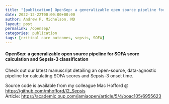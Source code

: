 ```yaml
---
title: "[publication] OpenSep: a generalizable open source pipeline for SOFA score calculation and Sepsis-3 classification"
date: 2022-12-22T00:00:00+00:00
author: Andrew P. Michelson, MD
layout: post
permalink: /opensep/
categories: publication
tags: [critical care outcomes, sepsis, SOFA]
---
```


#### OpenSep: a generalizable open source pipeline for SOFA score calculation and Sepsis-3 classification <br>
Check out our latest manuscript detailing an open-source, data-agnostic pipeline for calculating SOFA scores and Sepsis-3 onset time. 

Source code is available from my colleague Mac Hofford @ https://github.com/mhofford/I2_Sepsis
<br>
Article: https://academic.oup.com/jamiaopen/article/5/4/ooac105/6955623
